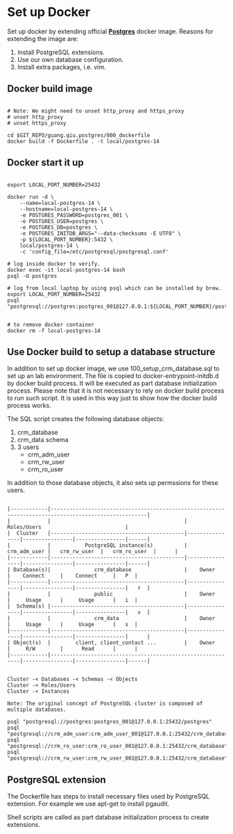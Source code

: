 # Set up Docker

Set up docker by extending official **[Postgres](https://hub.docker.com/_/postgres)** docker image. Reasons for extending the image are:

1. Install PostgreSQL extensions.
2. Use our own database configuration.
3. Install extra packages, i.e. vim.


## Docker build image

```

# Note: We might need to unset http_proxy and https_proxy
# unset http_proxy
# unset https_proxy

cd $GIT_REPO/guang.qiu.postgres/000_dockerfile
docker build -f Dockerfile . -t local/postgres-14

```


## Docker start it up

```

export LOCAL_PORT_NUMBER=25432

docker run -d \
    --name=local-postgres-14 \
    --hostname=local-postgres-14 \
    -e POSTGRES_PASSWORD=postgres_001 \
    -e POSTGRES_USER=postgres \
    -e POSTGRES_DB=postgres \
    -e POSTGRES_INITDB_ARGS="--data-checksums -E UTF8" \
    -p ${LOCAL_PORT_NUMBER}:5432 \
    local/postgres-14 \
    -c 'config_file=/etc/postgresql/postgresql.conf'

# log inside docker to verify.
docker exec -it local-postgres-14 bash
psql -U postgres

# log from local laptop by using psql which can be installed by brew.
export LOCAL_PORT_NUMBER=25432
psql "postgresql://postgres:postgres_001@127.0.0.1:${LOCAL_PORT_NUMBER}/postgres"


# to remove docker container
docker rm -f local-postgres-14

```


## Use Docker build to setup a database structure

In addition to set up docker image, we use 100_setup_crm_database.sql to set up an lab environment. The file is copied to docker-entrypoint-initdb.d by docker build process. It will be executed as part database initialization process. Please note that it is not necessary to rely on docker build process to run such script. It is used in this way just to show how the docker build process works.

The SQL script creates the following database objects:
1. crm_database
2. crm_data schema
3. 3 users
    - crm_adm_user
    - crm_rw_user
    - crm_ro_user

In addition to those database objects, it also sets up permssions for these users.

```

|------------|-----------------------------------------------------------------------------------------------------|
|            |                                           |                   Roles/Users                           |
|  Cluster   |-------------------------------------------|----------------|----------------|----------------|------|
|            |           PostgreSQL instance(s)          |   crm_adm_user |   crm_rw_user  |   crm_ro_user  |      |
|------------|-------------------------------------------|----------------|----------------|----------------|------|
| Database(s)|              crm_database                 |    Owner       |    Connect     |    Connect     |   P  |
|------------|-------------------------------------------|----------------|----------------|----------------|   r  |
|            |              public                       |    Owner       |     Usage      |     Usage      |   i  |
|  Schema(s) |-------------------------------------------|----------------|----------------|----------------|   v  |
|            |              crm_data                     |    Owner       |     Usage      |     Usage      |   s  |
|------------|-------------------------------------------|----------------|----------------|----------------|      |
| Object(s)  |        client, client_contact ...         |    Owner       |     R/W        |      Read      |      |
|------------|------------------------------------------------------------|----------------|----------------|------|


Cluster -< Databases -< Schemas -< Objects
Cluster -< Roles/Users
Cluster -< Instances

Note: The original concept of PostgreSQL cluster is composed of multiple databases.

psql "postgresql://postgres:postgres_001@127.0.0.1:25432/postgres"
psql "postgresql://crm_adm_user:crm_adm_user_001@127.0.0.1:25432/crm_database"
psql "postgresql://crm_ro_user:crm_ro_user_001@127.0.0.1:25432/crm_database"
psql "postgresql://crm_rw_user:crm_rw_user_001@127.0.0.1:25432/crm_database"

```

## PostgreSQL extension

The Dockerfile has steps to install necessary files used by PostgreSQL extension. For example we use apt-get to install pgaudit.

Shell scripts are called as part database initialization process to create extensions.